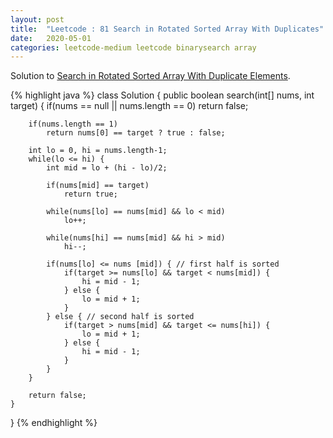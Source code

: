 ```yaml
---
layout: post
title:  "Leetcode : 81 Search in Rotated Sorted Array With Duplicates"
date:   2020-05-01
categories: leetcode-medium leetcode binarysearch array
---
```


Solution to [Search in Rotated Sorted Array With Duplicate Elements][leetcode].

{% highlight java %}
class Solution {
    public boolean search(int[] nums, int target) {
        if(nums == null || nums.length == 0)
            return false;
        
        if(nums.length == 1)
            return nums[0] == target ? true : false;
        
        int lo = 0, hi = nums.length-1;
        while(lo <= hi) {
            int mid = lo + (hi - lo)/2;
            
            if(nums[mid] == target)
                return true;
            
            while(nums[lo] == nums[mid] && lo < mid)
                lo++;
            
            while(nums[hi] == nums[mid] && hi > mid)
                hi--;
            
            if(nums[lo] <= nums [mid]) { // first half is sorted
                if(target >= nums[lo] && target < nums[mid]) {
                    hi = mid - 1;
                } else {
                    lo = mid + 1;
                }
            } else { // second half is sorted
                if(target > nums[mid] && target <= nums[hi]) {
                    lo = mid + 1;
                } else {
                    hi = mid - 1;
                }
            }
        }
        
        return false;
    }
}
{% endhighlight %}

[leetcode]: https://leetcode.com/problems/search-in-rotated-sorted-array-ii/
